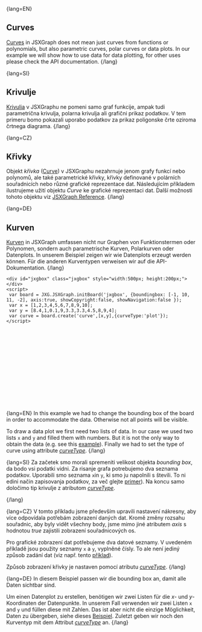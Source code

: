 {lang=EN}
## Curves

[Curves](https://jsxgraph.org/docs/symbols/Curve.html) in JSXGraph does not mean just curves from functions
or polynomials, but also parametric curves, polar curves or data plots. In our example we will show how to use data
for data plotting, for other uses please check the API documentation.
{/lang}

{lang=SI}
## Krivulje

[Krivulja](https://jsxgraph.org/docs/symbols/Curve.html) v JSXGraphu ne pomeni samo graf funkcije, ampak tudi parametrična krivulja, polarna krivulja ali 
grafični prikaz podatkov. V tem primeru bomo pokazali uporabo podatkov za prikaz poligonske črte oziroma črtnega diagrama.
{/lang}

{lang=CZ}
## Křivky

Objekt *křivka* ([Curve](https://jsxgraph.org/docs/symbols/Curve.html)) v JSXGraphu nezahrnuje jenom
grafy funkcí nebo polynomů, ale také parametrické křivky, křivky definované v polárních souřadnicích nebo různé grafické
reprezentace dat. Následujícím příkladem ilustrujeme užití objektu _Curve_ ke grafické reprezentaci dat. Další možnosti
tohoto objektu viz [JSXGraph Reference](https://jsxgraph.org/docs/symbols/Curve.html).
{/lang}

{lang=DE}
## Kurven

[Kurven](https://jsxgraph.org/docs/symbols/Curve.html) in JSXGraph umfassen nicht nur Graphen von Funktionstermen
oder Polynomen, sondern auch parametrische Kurven, Polarkurven oder Datenplots.
In unserem Beispiel zeigen wir wie Datenplots erzeugt werden können. Für die anderen Kurventypen verweisen wir auf die
API-Dokumentation.
{/lang}

```JS
<div id="jxgbox" class="jxgbox" style="width:500px; height:200px;"></div>
<script>
 var board = JXG.JSXGraph.initBoard('jxgbox', {boundingbox: [-1, 10, 11, -2], axis:true, showCopyright:false, showNavigation:false });
 var x = [1,2,3,4,5,6,7,8,9,10];
 var y = [8.4,1,0.1,9,3.3,3.3,4.5,8,9,4];
 var curve = board.create('curve',[x,y],{curveType:'plot'});
</script>
```

<div id="jxgbox" class="jxgbox" style="width:500px; height:200px;"></div>
<script>
 var board = JXG.JSXGraph.initBoard('jxgbox', {boundingbox: [-1, 10, 11, -2], axis:true, showCopyright:false, showNavigation:false });
 var x = [1,2,3,4,5,6,7,8,9,10];
 var y = [8.4,1,0.1,9,3.3,3.3,4.5,8,9,4];
 var curve = board.create('curve',[x,y],{curveType:'plot'});
</script>

{lang=EN}
In this example we had to change the bounding box of the board in order to accommodate the data. Otherwise not all points
will be visible.  

To draw a data plot we first need two lists of data. In our case we used two lists `x` and `y` and filled them with numbers.
But it is not the only way to obtain the data (e.g. see this [example](https://jsxgraph.org/wiki/index.php/Data_plot)).
Finally we had to set the type of curve using attribute [_curveType_](https://jsxgraph.org/docs/symbols/Curve.html#curveType).
{/lang}

{lang=SI}
Za začetek smo morali spremeniti velikost objekta _bounding box_, da bodo vsi podatki vidni. Za risanje grafa potrebujemo dva seznama podatkov. Uporabili smo 
seznama `x`in `y`, ki smo ju napolnili s števili. To ni edini način zapisovanja podatkov, za več glejte [primer](https://jsxgraph.org/wiki/index.php/Data_plot)).
Na koncu samo določimo tip krivulje z atributom [_curveType_](https://jsxgraph.org/docs/symbols/Curve.html#curveType).

{/lang}

{lang=CZ}
V tomto příkladu jsme především upravili nastavení nákresny, aby více odpovídala potřebám zobrazení daných dat. Kromě změny
rozsahu souřadnic, aby byly vidět všechny body, jsme mimo jiné atributem _axis_ s hodnotou *true* zajistili zobrazení souřadnicových os.

Pro grafické zobrazení dat potřebujeme dva datové seznamy. V uvedeném příkladě jsou použity seznamy `x` a `y`, vyplněné čísly.
To ale není jediný způsob zadání dat (viz např. tento [příklad](https://jsxgraph.org/wiki/index.php/Data_plot)).

Způsob zobrazení křivky je nastaven pomocí atributu [_curveType_](https://jsxgraph.org/docs/symbols/Curve.html#curveType).
{/lang}

{lang=DE}
In diesem Beispiel passen wir die bounding box an, damit alle Daten sichtbar sind.

Um einen Datenplot zu erstellen, benötigen wir zwei Listen für die $x$- und $y$-Koordinaten der
Datenpunkte. In unserem Fall verwenden wir zwei Listen
`x` and `y` und füllen diese mit Zahlen.
Das ist aber nicht die einzige Möglichkeit, Daten zu übergeben, siehe dieses
[Beispiel](https://jsxgraph.org/wiki/index.php/Data_plot).
Zuletzt geben wir noch den Kurventyp mit dem Attribut [_curveType_](https://jsxgraph.org/docs/symbols/Curve.html#curveType) an.
{/lang}
